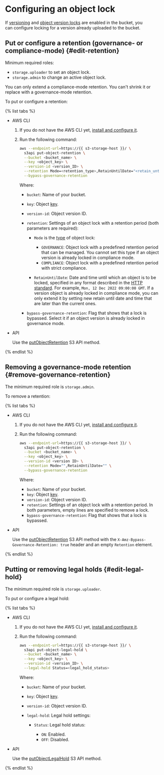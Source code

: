# Configuring an object lock

If [versioning](../buckets/versioning.md) and [object version locks](../buckets/configure-object-lock.md) are enabled in the bucket, you can configure locking for a version already uploaded to the bucket.

## Put or configure a retention (governance- or compliance-mode) {#edit-retention}

Minimum required roles:

* `storage.uploader` to set an object lock.
* `storage.admin` to change an active object lock.

You can only extend a compliance-mode retention. You can't shrink it or replace with a governance-mode retention.

To put or configure a retention:

{% list tabs %}

- AWS CLI

   1. If you do not have the AWS CLI yet, [install and configure it](../../tools/aws-cli.md).
   1. Run the following command:

      ```bash
      aws --endpoint-url=https://{{ s3-storage-host }}/ \
        s3api put-object-retention \
        --bucket <bucket_name> \
        --key <object_key> \
        --version-id <version_ID> \
        --retention Mode=<retention_type>,RetainUntilDate="<retain_until_date_and_time>" \
        --bypass-governance-retention
      ```

      Where:

      * `bucket`: Name of your bucket.
      * `key`: Object [key](../../concepts/object.md#key).
      * `version-id`: Object version ID.
      * `retention`: Settings of an object lock with a retention period (both parameters are required):

         * `Mode` is the [type](../../concepts/object-lock.md#types) of object lock:

            * `GOVERNANCE`: Object lock with a predefined retention period that can be managed. You cannot set this type if an object version is already locked in compliance mode.
            * `COMPLIANCE`: Object lock with a predefined retention period with strict compliance.

         * `RetainUntilDate`: Date and time until which an object is to be locked, specified in any format described in the [HTTP standard](https://www.rfc-editor.org/rfc/rfc9110#name-date-time-formats). For example, `Mon, 12 Dec 2022 09:00:00 GMT`. If a version object is already locked in compliance mode, you can only extend it by setting new retain until date and time that are later than the current ones.

      * `bypass-governance-retention`: Flag that shows that a lock is bypassed. Select it if an object version is already locked in governance mode.

- API

   Use the [putObjectRetention](../../s3/api-ref/object/putobjectretention.md) S3 API method.

{% endlist %}


## Removing a governance-mode retention {#remove-governance-retention}

The minimum required role is `storage.admin`.

To remove a retention:

{% list tabs %}

- AWS CLI

   1. If you do not have the AWS CLI yet, [install and configure it](../../tools/aws-cli.md).
   1. Run the following command:

      ```bash
      aws --endpoint-url=https://{{ s3-storage-host }}/ \
        s3api put-object-retention \
        --bucket <bucket_name> \
        --key <object_key> \
        --version-id <version ID> \
        --retention Mode="",RetainUntilDate="" \
        --bypass-governance-retention
      ```

      Where:

      * `bucket`: Name of your bucket.
      * `key`: Object [key](../../concepts/object.md#key).
      * `version-id`: Object version ID.
      * `retention`: Settings of an object lock with a retention period. In both parameters, empty lines are specified to remove a lock.
      * `bypass-governance-retention`: Flag that shows that a lock is bypassed.

- API

   Use the [putObjectRetention](../../s3/api-ref/object/putobjectretention.md) S3 API method with the `X-Amz-Bypass-Governance-Retention: true` header and an empty `Retention` element.

{% endlist %}


## Putting or removing legal holds {#edit-legal-hold}

The minimum required role is `storage.uploader`.

To put or configure a legal hold:

{% list tabs %}

- AWS CLI

   1. If you do not have the AWS CLI yet, [install and configure it](../../tools/aws-cli.md).

   1. Run the following command:

      ```bash
      aws --endpoint-url=https://{{ s3-storage-host }}/ \
        s3api put-object-legal-hold \
        --bucket <bucket_name> \
        --key <object_key> \
        --version-id <version_ID> \
        --legal-hold Status=<legal_hold_status>
      ```

      Where:

      * `bucket`: Name of your bucket.
      * `key`: Object [key](../../concepts/object.md#key).
      * `version-id`: Object version ID.
      * `legal-hold`: Legal hold settings:

         * `Status`: Legal hold status:

            * `ON`: Enabled.
            * `OFF`: Disabled.

- API

   Use the [putObjectLegalHold](../../s3/api-ref/object/putobjectlegalhold.md) S3 API method.

{% endlist %}